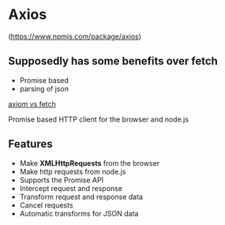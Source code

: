 # Axios

(https://www.npmjs.com/package/axios)

## Supposedly has some benefits over fetch
- Promise based
- parsing of json

[axiom vs fetch](https://medium.com/@thejasonfile/fetch-vs-axios-js-for-making-http-requests-2b261cdd3af5)

Promise based HTTP client for the browser and node.js

## Features
- Make **XMLHttpRequests** from the browser
- Make http requests from node.js
- Supports the Promise API
- Intercept request and response
- Transform request and response data
- Cancel requests
- Automatic transforms for JSON data
